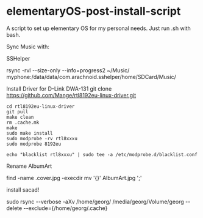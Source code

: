 # elementaryOS-post-install-script

A script to set up elementary OS for my personal needs.
Just run .sh with bash.

Sync Music with:

SSHelper

rsync -rvl --size-only --info=progress2  ~/Music/ myphone:/data/data/com.arachnoid.sshelper/home/SDCard/Music/

Install Driver for D-Link DWA-131
git clone https://github.com/Mange/rtl8192eu-linux-driver.git

```
cd rtl8192eu-linux-driver
git pull
make clean
rm .cache.mk
make
sudo make install 
sudo modprobe -rv rtl8xxxu
sudo modprobe 8192eu

echo "blacklist rtl8xxxu" | sudo tee -a /etc/modprobe.d/blacklist.conf
```

Rename AlbumArt

find -name .cover.jpg -execdir mv '{}' AlbumArt.jpg ';'

install sacad!



sudo rsync --verbose -aXv /home/georg/ /media/georg/Volume/georg --delete --exclude={/home/georg/.cache}
